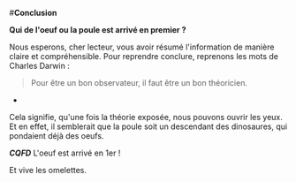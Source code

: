 #**Conclusion** 

**Qui de l'oeuf ou la poule est arrivé en premier ?**

Nous esperons, cher lecteur, vous avoir résumé l'information de manière claire et 
compréhensible. Pour reprendre conclure, reprenons les mots de Charles Darwin :
> Pour être un bon observateur, il faut être un bon théoricien. 
*

Cela signifie, qu'une fois la théorie exposée, nous pouvons ouvrir les yeux. Et en effet, il 
semblerait que la poule soit un descendant des dinosaures, qui pondaient déjà des oeufs. 

**_CQFD_** L'oeuf est arrivé en 1er !

Et vive les omelettes. 
